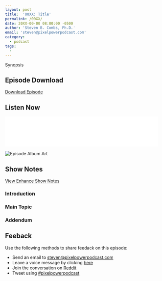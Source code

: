 ```yaml
---
layout: post
title:  '00XX: Title'
permalink: /00XX/
date: 20XX-00-00 08:00:00 -0500
author: 'Steven B. Combs, Ph.D.'
email: 'steven@pixelpowerpodcast.com'
category:
  - podcast
tags:
  -
---
```


Synopsis

## Episode Download

[Download Episode](link)

## Listen Now

<p><iframe src="link" height="98px" width="500px" frameborder="0" scrolling="no"></iframe></p>

![Episode Album Art](/images/album-art/2020/00XX.png)

## Show Notes

[View Enhance Show Notes](link)

### Introduction

### Main Topic

### Addendum

## Feeback

Use the following methods to share feedack on this episode:

* Send an email to <steven@pixelpowerpodcast.com>
* Leave a voice message by clicking [here](https://anchor.fm/pixelpowerpodcast/message)
* Join the conversation on [Reddit](https://www.reddit.com/r/pixelpowerpodcast/)
* Tweet using [#pixelpowerpodcast](https://twitter.com/search?q=%23pixelpowerpodcast&src=typed_query)
